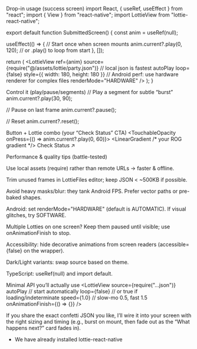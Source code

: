 

Drop-in usage (success screen)
import React, { useRef, useEffect } from "react";
import { View } from "react-native";
import LottieView from "lottie-react-native";

export default function SubmittedScreen() {
  const anim = useRef<LottieView>(null);

  useEffect(() => {
    // Start once when screen mounts
    anim.current?.play(0, 120); // or .play() to loop from start
  }, []);

  return (
    <View className="items-center mt-10">
      <LottieView
        ref={anim}
        source={require("@/assets/lottie/party.json")} // local json is fastest
        autoPlay
        loop={false}
        style={{ width: 180, height: 180 }}
        // Android perf: use hardware renderer for complex files
        renderMode="HARDWARE"
      />
    </View>
  );
}

Control it (play/pause/segments)
// Play a segment for subtle “burst”
anim.current?.play(30, 90);

// Pause on last frame
anim.current?.pause();

// Reset
anim.current?.reset();

Button + Lottie combo (your “Check Status” CTA)
<TouchableOpacity onPress={() => anim.current?.play(0, 60)}>
  <LinearGradient /* your ROG gradient */>
    <Text>Check Status ↗</Text>
  </LinearGradient>
</TouchableOpacity>

Performance & quality tips (battle-tested)

Use local assets (require) rather than remote URLs → faster & offline.

Trim unused frames in LottieFiles editor; keep JSON < ~500KB if possible.

Avoid heavy masks/blur: they tank Android FPS. Prefer vector paths or pre-baked shapes.

Android: set renderMode="HARDWARE" (default is AUTOMATIC). If visual glitches, try SOFTWARE.

Multiple Lotties on one screen? Keep them paused until visible; use onAnimationFinish to stop.

Accessibility: hide decorative animations from screen readers (accessible={false} on the wrapper).

Dark/Light variants: swap source based on theme.

TypeScript: useRef<LottieView>(null) and import default.

Minimal API you’ll actually use
<LottieView
  source={require("...json")}
  autoPlay       // start automatically
  loop={false}   // or true if loading/indeterminate
  speed={1.0}    // slow-mo 0.5, fast 1.5
  onAnimationFinish={() => {}}
/>


If you share the exact confetti JSON you like, I’ll wire it into your screen with the right sizing and timing (e.g., burst on mount, then fade out as the “What happens next?” card fades in).

* We have already installed lottie-react-native

